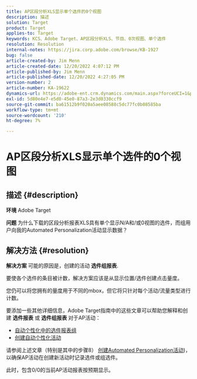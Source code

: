 ```yaml
---
title: AP区段分析XLS显示单个选件的0个视图
description: 描述
solution: Target
product: Target
applies-to: Target
keywords: KCS、Adobe Target、AP区段分析XLS、节目、0次视图、单个选件
resolution: Resolution
internal-notes: https://jira.corp.adobe.com/browse/KB-1927
bug: false
article-created-by: Jim Menn
article-created-date: 12/20/2022 4:07:12 PM
article-published-by: Jim Menn
article-published-date: 12/20/2022 4:27:05 PM
version-number: 2
article-number: KA-19622
dynamics-url: https://adobe-ent.crm.dynamics.com/main.aspx?forceUCI=1&pagetype=entityrecord&etn=knowledgearticle&id=424d2d5c-8080-ed11-81ac-6045bd006704
exl-id: 5d80e4e7-e5d0-45e0-87a3-2e3d0330ccf9
source-git-commit: ba61512b9f020a5aee08588c5dc77fc0b08585ba
workflow-type: tm+mt
source-wordcount: '210'
ht-degree: 7%

---
```


# AP区段分析XLS显示单个选件的0个视图

## 描述 {#description}


<b>环境</b>
Adobe Target

<b>问题</b>
为什么下载的区段分析报表XLS具有单个显示N/A和/或0视图的选件，而组用户向我的Automated Personalization活动显示数据？


## 解决方法 {#resolution}


<b>解决方案</b>
可能的原因是，创建的活动 <b>选件组报表</b>.

要使各个选件的条目被计数，解决方案应该是从显示位置/选件创建点击量度。

您仍可以将您拥有的量度用于不同的mbox，但它将只针对每个活动/流量类型进行计数。

要添加一些其他详细信息，Adobe Target指南中的这些文章可以帮助您解释和创建 <b>选件报表</b> 或 <b>选件组报表 </b>对于AP活动：

- [自动个性化中的选件报表组](https://experienceleague.adobe.com/docs/target/using/reports/offer-reporting-groups-in-automated-personalization.html)
- [创建自动个性化活动](https://experienceleague.adobe.com/docs/target/using/activities/automated-personalization/create-ap-activity.html?lang=zh-Hans)




请参阅上述文章（特别是其中的步骤8） [创建Automated Personalization活动](https://experienceleague.adobe.com/docs/target/using/activities/automated-personalization/create-ap-activity.html?lang=zh-Hans))，以确保AP活动在创建新活动时记录选件或组选件。

此时，包含0/0的当前AP活动报表按预期显示。
